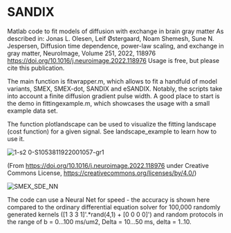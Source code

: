 # SANDIX
Matlab code to fit models of diffusion with exchange in brain gray matter
As described in:
Jonas L. Olesen, Leif Østergaard, Noam Shemesh, Sune N. Jespersen,
Diffusion time dependence, power-law scaling, and exchange in gray matter,
NeuroImage, Volume 251, 2022, 118976
https://doi.org/10.1016/j.neuroimage.2022.118976 
Usage is free, but please cite this publication.

The main function is fitwrapper.m, which allows to fit a handfuld of model variants, SMEX, SMEX-dot, SANDIX and eSANDIX. Notably, the scripts take into account a finite diffusion gradient pulse width. A good place to start is the demo in fittingexample.m, which showcases the usage with a small example data set. 

The function plotlandscape can be used to visualize the fitting landscape (cost function) for a given signal. See landscape_example to learn how to use it.

![1-s2 0-S1053811922001057-gr1](https://github.com/Neurophysics-CFIN/SANDIX/assets/20967007/a2b32d91-7d00-4d6e-80a5-3c4dd82c1caa)

(From https://doi.org/10.1016/j.neuroimage.2022.118976 under Creative Commons License, https://creativecommons.org/licenses/by/4.0/)

![SMEX_SDE_NN](https://github.com/user-attachments/assets/3e56cc7f-647b-4af0-8ddb-b8a397541419)

The code can use a Neural Net for speed - the accuracy is shown here compared to the ordinary differential equation solver for 100,000 randomly generated kernels ([1 3 3 1]'.*rand(4,1) + [0 0 0 0]') and random protocols in the range of b = 0...100 ms/um2, Delta = 10...50 ms, delta = 1..10.
